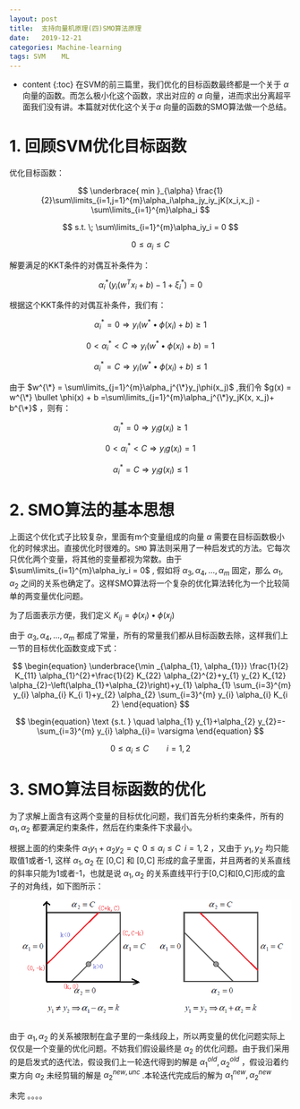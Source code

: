 ```yaml
---
layout: post
title:  支持向量机原理(四)SMO算法原理
date:   2019-12-21
categories: Machine-learning
tags: SVM    ML
---
```

* content
{:toc}
在SVM的前三篇里，我们优化的目标函数最终都是一个关于 $α$ 向量的函数。而怎么极小化这个函数，求出对应的 $α$ 向量，进而求出分离超平面我们没有讲。本篇就对优化这个关于$α$ 向量的函数的SMO算法做一个总结。







# **1. 回顾SVM优化目标函数**

优化目标函数：


$$
\underbrace{ min }_{\alpha}  \frac{1}{2}\sum\limits_{i=1,j=1}^{m}\alpha_i\alpha_jy_iy_jK(x_i,x_j) - \sum\limits_{i=1}^{m}\alpha_i
$$

$$
s.t. \; \sum\limits_{i=1}^{m}\alpha_iy_i = 0
$$

$$
0 \leq \alpha_i \leq C
$$



解要满足的KKT条件的对偶互补条件为：


$$
\alpha_{i}^{*}(y_i(w^Tx_i + b) - 1 + \xi_i^{*}) = 0
$$


根据这个KKT条件的对偶互补条件，我们有：


$$
\alpha_{i}^{*} = 0 \Rightarrow y_i(w^{*} \bullet \phi(x_i) + b) \geq 1
$$

$$
0 <\alpha_{i}^{*} < C  \Rightarrow y_i(w^{*} \bullet \phi(x_i) + b) = 1
$$

$$
\alpha_{i}^{*}= C \Rightarrow y_i(w^{*} \bullet \phi(x_i) + b) \leq 1
$$



由于 $w^{\*} = \sum\limits_{j=1}^{m}\alpha_j^{\*}y_j\phi(x_j)$  ,我们令 $g(x) = w^{\*} \bullet \phi(x) + b =\sum\limits_{j=1}^{m}\alpha_j^{\*}y_jK(x, x_j)+ b^{\*}$   ，则有：


$$
\alpha_{i}^{*} = 0 \Rightarrow y_ig(x_i) \geq 1
$$

$$
0 < \alpha_{i}^{*} < C  \Rightarrow y_ig(x_i)  = 1
$$

$$
\alpha_{i}^{*}= C \Rightarrow y_ig(x_i)  \leq 1
$$



# **2. SMO算法的基本思想**

上面这个优化式子比较复杂，里面有m个变量组成的向量 $α$ 需要在目标函数极小化的时候求出。直接优化时很难的。`SMO` 算法则采用了一种启发式的方法。它每次只优化两个变量，将其他的变量都视为常数。由于 $\sum\limits_{i=1}^{m}\alpha_iy_i = 0$  , 假如将 $\alpha_3, \alpha_4, ..., \alpha_m$  固定，那么 $\alpha_1, \alpha_2$  之间的关系也确定了。这样SMO算法将一个复杂的优化算法转化为一个比较简单的两变量优化问题。



为了后面表示方便，我们定义 $K_{ij} = \phi(x_i) \bullet \phi(x_j)$  

由于 $\alpha_3, \alpha_4, ..., \alpha_m$  都成了常量，所有的常量我们都从目标函数去除，这样我们上一节的目标优化函数变成下式：


$$
\begin{equation}
\underbrace{\min _{\alpha_{1}, \alpha_{1}}} \frac{1}{2} K_{11} \alpha_{1}^{2}+\frac{1}{2} K_{22} \alpha_{2}^{2}+y_{1} y_{2} K_{12} \alpha_{2}-\left(\alpha_{1}+\alpha_{2}\right)+y_{1} \alpha_{1} \sum_{i=3}^{m} y_{i} \alpha_{i} K_{i 1}+y_{2} \alpha_{2} \sum_{i=3}^{m} y_{i} \alpha_{i} K_{i 2}
\end{equation}
$$

$$
\begin{equation}
\text {s.t. } \quad \alpha_{1} y_{1}+\alpha_{2} y_{2}=-\sum_{i=3}^{m} y_{i} \alpha_{i}= \varsigma
\end{equation}
$$

$$
\begin{equation}
0 \leq \alpha_{i} \leq C \qquad i=1,2
\end{equation}
$$



# **3. SMO算法目标函数的优化**

为了求解上面含有这两个变量的目标优化问题，我们首先分析约束条件，所有的  $\alpha_1, \alpha_2$  都要满足约束条件，然后在约束条件下求最小。

根据上面的约束条件  $\alpha_1y_1 +  \alpha_2y_2 = \varsigma\;\;0 \leq \alpha_i \leq C \;\; i =1,2$  ，又由于 $y_1,y_2$  均只能取值1或者-1, 这样 $\alpha_1, \alpha_2$  在 [0,C] 和 [0,C] 形成的盒子里面，并且两者的关系直线的斜率只能为1或者-1，也就是说 $\alpha_1, \alpha_2$  的关系直线平行于[0,C]和[0,C]形成的盒子的对角线，如下图所示：

<center>
    <img src="https://raw.githubusercontent.com/HG1227/image/master/img_tuchuang/20191225205614.png"/>
</center>

由于  $\alpha_1, \alpha_2$  的关系被限制在盒子里的一条线段上，所以两变量的优化问题实际上仅仅是一个变量的优化问题。不妨我们假设最终是 $\alpha_2$  的优化问题。由于我们采用的是启发式的迭代法，假设我们上一轮迭代得到的解是 $\alpha_1^{old}, \alpha_2^{old}$  ，假设沿着约束方向 $\alpha_2$  未经剪辑的解是  $\alpha_2^{new,unc}$   .本轮迭代完成后的解为 $\alpha_1^{new}, \alpha_2^{new}$  

未完 。。。。

